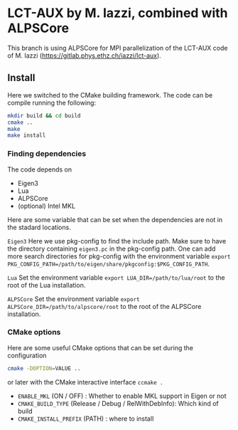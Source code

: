LCT-AUX by M. Iazzi, combined with ALPSCore
===========================================

This branch is using ALPSCore for MPI parallelization of the LCT-AUX code
of M. Iazzi (https://gitlab.phys.ethz.ch/iazzi/lct-aux).


## Install

Here we switched to the CMake building framework. The code can be compile running the following:

```bash
mkdir build && cd build
cmake ..
make
make install
```

### Finding dependencies

The code depends on
 * Eigen3
 * Lua
 * ALPSCore
 * (optional) Intel MKL

Here are some variable that can be set when the dependencies are not in the stadard locations.

``Eigen3``
Here we use pkg-config to find the include path. Make sure to have the directory containing ```eigen3.pc``` in the pkg-config path. One can add more search directories for pkg-config with the environment variable ```export PKG_CONFIG_PATH=/path/to/eigen/share/pkgconfig:$PKG_CONFIG_PATH```.


``Lua``
Set the environment variable ```export LUA_DIR=/path/to/lua/root``` to the root of the Lua installation.


``ALPSCore``
Set the environment variable ```export ALPSCore_DIR=/path/to/alpscore/root``` to the root of the ALPSCore installation.


### CMake options
Here are some useful CMake options that can be set during the configuration
```bash
cmake -DOPTION=VALUE ..
```
or later with the CMake interactive interface ```ccmake .```

 * ```ENABLE_MKL``` (ON / OFF) : Whether to enable MKL support in Eigen or not
 * ```CMAKE_BUILD_TYPE``` (Release / Debug / RelWithDebInfo): Which kind of build
 * ```CMAKE_INSTALL_PREFIX``` (PATH) : where to install


